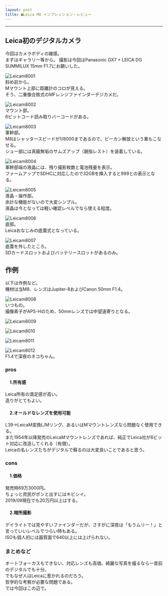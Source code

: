 ```yaml
---
layout: post
title: ■Leica M8 インプレッション・レビュー
---
```

---

## **Leica初のデジタルカメラ**
今回はカメラボディの雑感。  
まずはギャラリー等から。
撮影は今回はPanasonic GX7 + LEICA DG SUMMILUX 15mm F1.7にお願いした。  

![Leicam8001](https://beni2nd.github.io/images/Leicam8001.jpg)  
斜め前から。  
Mマウント上部に距離計のコロが見える。  
そう、二重像合致式のMFレンジファインダーデジカメだ。  

![Leicam8002](https://beni2nd.github.io/images/Leicam8002.jpg)   
マウント部。  
6ビットコード読み取りバーコードがある。  

![Leicam8003](https://beni2nd.github.io/images/Leicam8003.jpg)  
軍幹部。  
M8はシャッタースピードが1/8000まであるので、ピーカン解放という業もこなせる。  
シュー部には真鍮無垢のサムズアップ（親指レスト）を装着している。  

![Leicam8004](https://beni2nd.github.io/images/Leicam8004.jpg)  
軍幹部端の液晶には、残り撮影枚数と電池残量を表示。  
ファームアップでSDHCに対応したので32GBを挿入すると999との表示となる。  

![Leicam8005](https://beni2nd.github.io/images/Leicam8005.jpg)  
液晶・操作部。  
余計な機能がないので大変シンプル。  
液晶は今となっては軽い確認レベルでなら使える程度。  

![Leicam8006](https://beni2nd.github.io/images/Leicam8006.jpg)  
底部。  
Leicaおなじみの底蓋式となっている。  

![Leicam8007](https://beni2nd.github.io/images/Leicam8007.jpg)  
底蓋を外したところ。  
SDカードスロットおよびバッテリースロットがあるのみ。  


## **作例**
以下は作例など。  
機材は当M8、レンズはJupiter-8およびCanon 50mm F1.4。  

![Leicam8008](https://beni2nd.github.io/images/Leicam8008.jpg)  
いつもの。  
撮像素子がAPS-Hのため、50mmレンズでは中望遠寄りとなる。  

![Leicam8009](https://beni2nd.github.io/images/Leicam8009.jpg)  

![Leicam8010](https://beni2nd.github.io/images/Leicam8010.jpg)  

![Leicam8011](https://beni2nd.github.io/images/Leicam8011.jpg)  

![Leicam8012](https://beni2nd.github.io/images/Leicam8012.jpg)  
F1.4で深夜のネコちゃん。  

### **pros**

#### 　1.所有感
Leica所有の満足感が高い。  
造りがとてもよい。  

#### 　2.オールドなレンズを使用可能
L39→LeicaM変換L/Mリング、あるいはMマウントレンズなら問題なく使用できる。  
また1954年以降発売のLeicaMマウントレンズであれば、純正でLeica社が6ビット対応に改造してくれる（有償）。  
Leicaの名レンズたちがデジタルで蘇るのは大変良いことであると思う。  

### **cons**

#### 　1.価格
発売時69万3000円。  
ちょっと庶民がポンと出すにはキビシイ。  
2019/09現在でも20万円以上はする。  

#### 　2.暗所撮影
デイライトでは見やすいファインダーだが、さすがに深夜は「もうムリー！」と言っていいレベルでつらい時もある。  
ISOも個人的には画質面で640以上には上げられない。  


### **まとめなど**
オートフォーカスもできない、対応レンズも高価、綺麗な写真を撮るなら一昔前のデジタルでも十分。  
でもなぜ人はLeicaに惹かれるのだろう。  
哲学的な考察が必要な問題である。  
では今回はこの辺で。
